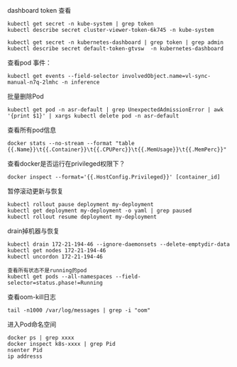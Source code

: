 dashboard token 查看

```
kubectl get secret -n kube-system | grep token
kubectl describe secret cluster-viewer-token-6k745 -n kube-system
 
kubectl get secret -n kubernetes-dashboard | grep token | grep admin
kubectl describe secret default-token-gtvsw  -n kubernetes-dashboard
```

查看pod 事件：

```
kubectl get events --field-selector involvedObject.name=vl-sync-manual-n7q-2lmhc -n inference
```

批量删除Pod

```
kubectl get pod -n asr-default | grep UnexpectedAdmissionError | awk '{print $1}' | xargs kubectl delete pod -n asr-default 
```

查看所有pod信息

 ```
docker stats --no-stream --format "table {{.Name}}\t{{.Container}}\t{{.CPUPerc}}\t{{.MemUsage}}\t{{.MemPerc}}"
 ```

查看docker是否运行在privileged权限下？

```
docker inspect --format='{{.HostConfig.Privileged}}' [container_id]
```

暂停滚动更新与恢复

```
kubectl rollout pause deployment my-deployment
kubectl get deployment my-deployment -o yaml | grep paused
kubectl rollout resume deployment my-deployment
```

drain掉机器与恢复

```
kubectl drain 172-21-194-46 --ignore-daemonsets --delete-emptydir-data
kubectl get nodes 172-21-194-46
kubectl uncordon 172-21-194-46

查看所有状态不是running的pod
kubectl get pods --all-namespaces --field-selector=status.phase!=Running
```

查看oom-kill日志

```
tail -n1000 /var/log/messages | grep -i "oom"
```

进入Pod命名空间

```
docker ps | grep xxxx
docker inspect k8s-xxxx | grep Pid
nsenter Pid
ip addresss
```

